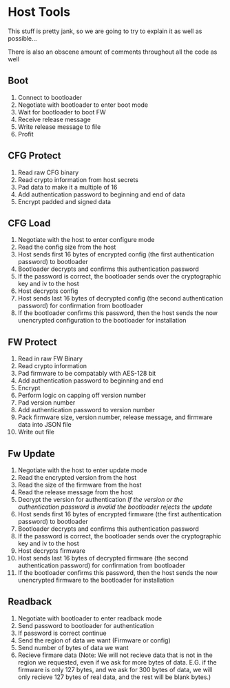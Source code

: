 # Host Tools
This stuff is pretty jank, so we are going to try to explain it as well as possible...

There is also an obscene amount of comments throughout all the code as well

## Boot
1. Connect to bootloader
2. Negotiate with bootloader to enter boot mode
3. Wait for bootloader to boot FW
4. Receive release message
5. Write release message to file
6. Profit

## CFG Protect
1. Read raw CFG binary
2. Read crypto information from host secrets
3. Pad data to make it a multiple of 16
4. Add authentication password to beginning and end of data
5. Encrypt padded and signed data

## CFG Load
1. Negotiate with the host to enter configure mode
2. Read the config size from the host
3. Host sends first 16 bytes of encrypted config (the first authentication password) to bootloader
4. Bootloader decrypts and confirms this authentication password
5. If the password is correct, the bootloader sends over the cryptographic key and iv to the host
6. Host decrypts config
7. Host sends last 16 bytes of decrypted config (the second authentication password) for confirmation from bootloader
8. If the bootloader confirms this password, then the host sends the now unencrypted configuration to the bootloader for installation

## FW Protect
1. Read in raw FW Binary
2. Read crypto information
3. Pad firmware to be compatably with AES-128 bit
4. Add authentication password to beginning and end
5. Encrypt
6. Perform logic on capping off version number
7. Pad version number
8. Add authentication password to version number
9. Pack firmware size, version number, release message, and firmware data into JSON file
10. Write out file

## Fw Update
1. Negotiate with the host to enter update mode
2. Read the encrypted version from the host
3. Read the size of the firmware from the host
4. Read the release message from the host
5. Decrypt the version for authentication
   *If the version or the authentication password is invalid the bootloader rejects the update*
6. Host sends first 16 bytes of encrypted firmware (the first authentication password) to bootloader
7. Bootloader decrypts and confirms this authentication password
8. If the password is correct, the bootloader sends over the cryptographic key and iv to the host
9. Host decrypts firmware
10. Host sends last 16 bytes of decrypted firmware (the second authentication password) for confirmation from bootloader
11. If the bootloader confirms this password, then the host sends the now unencrypted firmware to the bootloader for installation

## Readback
1. Negotiate with bootloader to enter readback mode
2. Send password to bootloader for authentication
3. If password is correct continue
4. Send the region of data we want (Firmware or config)
5. Send number of bytes of data we want
6. Recieve firmare data (Note: We will not recieve data that is not in the region we requested, even if we ask for more bytes of data. E.G. if the firmware is only 127 bytes, and we ask for 300 bytes of data, we will only recieve 127 bytes of real data, and the rest will be blank bytes.)
